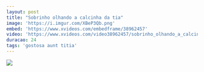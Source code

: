 ```yaml
---
layout: post
title: "Sobrinho olhando a calcinha da tia"
image: 'https://i.imgur.com/XBeP3Qb.png'
embed: 'https://www.xvideos.com/embedframe/38962457'
video: 'https://www.xvideos.com/video38962457/sobrinho_olhando_a_calcinha_da_tia'
duracao: 24
tags: 'gostosa aunt titia'
---
```

<a href="{{ page.url | prepend: site.baseurl | prepend: site.url }}"><img src="{{ page.image | prepend: site.baseurl | prepend: site.url }}" /></a>
